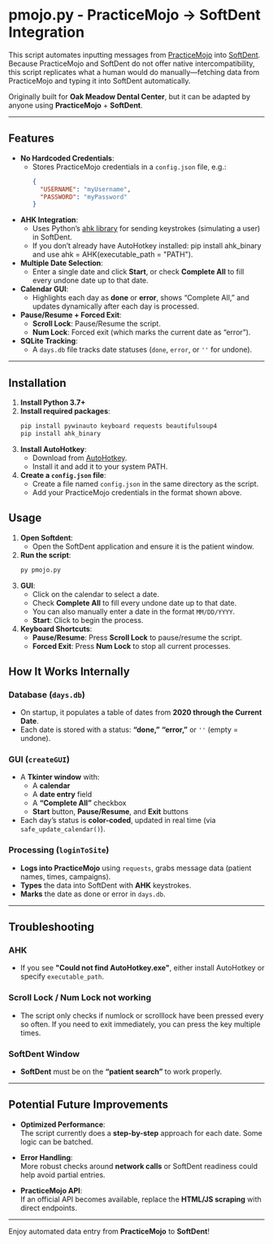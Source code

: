 # pmojo.py - PracticeMojo → SoftDent Integration

This script automates inputting messages from [PracticeMojo](https://practicemojo.com/) into [SoftDent](https://www.carestreamdental.com/en-us/training/softdent/). Because PracticeMojo and SoftDent do not offer native intercompatibility, this script replicates what a human would do manually—fetching data from PracticeMojo and typing it into SoftDent automatically.

Originally built for **Oak Meadow Dental Center**, but it can be adapted by anyone using **PracticeMojo** + **SoftDent**.

---

## Features

- **No Hardcoded Credentials**:  
  - Stores PracticeMojo credentials in a `config.json` file, e.g.:
    ```json
    {
      "USERNAME": "myUsername",
      "PASSWORD": "myPassword"
    }
    ```
- **AHK Integration**:  
  - Uses Python’s [ahk library](https://github.com/spyoungtech/ahk) for sending keystrokes (simulating a user) in SoftDent.  
  - If you don’t already have AutoHotkey installed: pip install ahk_binary and use ahk = AHK(executable_path = "PATH").
- **Multiple Date Selection**:
  - Enter a single date and click **Start**, or check **Complete All** to fill every undone date up to that date.
- **Calendar GUI**:  
  - Highlights each day as **done** or **error**, shows “Complete All,” and updates dynamically after each day is processed.
- **Pause/Resume + Forced Exit**:  
  - **Scroll Lock**: Pause/Resume the script.  
  - **Num Lock**: Forced exit (which marks the current date as “error”).
- **SQLite Tracking**:  
  - A `days.db` file tracks date statuses (`done`, `error`, or `''` for undone).

---

## Installation

1. **Install Python 3.7+**  
2. **Install required packages**:
   ```bash
   pip install pywinauto keyboard requests beautifulsoup4
   pip install ahk_binary
   ```
3. **Install AutoHotkey**:  
   - Download from [AutoHotkey](https://www.autohotkey.com/).  
   - Install it and add it to your system PATH.
4. **Create a `config.json` file**:  
   - Create a file named `config.json` in the same directory as the script.  
   - Add your PracticeMojo credentials in the format shown above.

## Usage
1. **Open Softdent**:  
   - Open the SoftDent application and ensure it is the patient window.
2. **Run the script**:
   ```bash
   py pmojo.py
   ```
3. **GUI**:
   - Click on the calendar to select a date.  
   - Check **Complete All** to fill every undone date up to that date.
   - You can also manually enter a date in the format `MM/DD/YYYY`.
   - **Start**: Click to begin the process.
4. **Keyboard Shortcuts**:
   - **Pause/Resume**: Press **Scroll Lock** to pause/resume the script.
   - **Forced Exit**: Press **Num Lock** to stop all current processes.

## How It Works Internally

### Database (`days.db`)
- On startup, it populates a table of dates from **2020 through the Current Date**.  
- Each date is stored with a status: **“done,”** **“error,”** or `''` (empty = undone).

### GUI (`createGUI`)
- A **Tkinter window** with:
  - A **calendar**  
  - A **date entry** field  
  - A **“Complete All”** checkbox  
  - **Start** button, **Pause/Resume**, and **Exit** buttons  
- Each day’s status is **color-coded**, updated in real time (via `safe_update_calendar()`).

### Processing (`loginToSite`)
- **Logs into PracticeMojo** using `requests`, grabs message data (patient names, times, campaigns).  
- **Types** the data into SoftDent with **AHK** keystrokes.  
- **Marks** the date as done or error in `days.db`.

---

## Troubleshooting

### AHK
- If you see **"Could not find AutoHotkey.exe"**, either install AutoHotkey or specify `executable_path`.

### Scroll Lock / Num Lock not working
- The script only checks if numlock or scrolllock have been pressed every so often. If you need to exit immediately, you can press the key multiple times.

### SoftDent Window
- **SoftDent** must be on the **“patient search”** to work properly.

---

## Potential Future Improvements

- **Optimized Performance**:  
  The script currently does a **step-by-step** approach for each date. Some logic can be batched.

- **Error Handling**:  
  More robust checks around **network calls** or SoftDent readiness could help avoid partial entries.

- **PracticeMojo API**:  
  If an official API becomes available, replace the **HTML/JS scraping** with direct endpoints.

---

Enjoy automated data entry from **PracticeMojo** to **SoftDent**!
